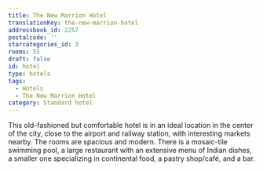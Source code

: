 ```yaml
---
title: The New Marrion Hotel
translationKey: the-new-marrion-hotel
addressbook_id: 2257
postalcode: ''
starcategories_id: 3
rooms: 55
draft: false
id: hotel
type: hotels
tags:
  - Hotels
  - The New Marrion Hotel
category: Standard hotel
---
```

This old-fashioned but comfortable hotel is in an ideal location in the center of the city, close to the airport and railway station, with interesting markets nearby. The rooms are spacious and modern. There is a mosaic-tile swimming pool, a large restaurant with an extensive menu of Indian dishes, a smaller one specializing in continental food, a pastry shop/café, and a bar.